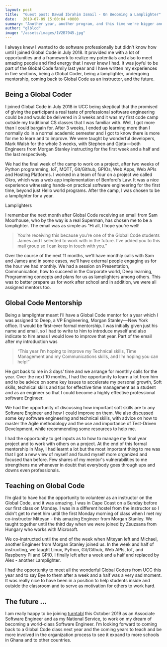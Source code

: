 ```yaml
---
layout: post
title:  "Guest post: Dawud Ibrahim Ismail - On Becoming a Lamplighter"
date:   2019-07-09 15:00:04 +0000
summary: "Another year, another program, and this time we're bigger and better than ever!"
author: "glblcd"
image: "/assets/images/1V2B7945.jpg"
---
```


I always knew I wanted to do software professionally but didn't know how until I joined Global Code in July 2018. It provided me with a lot of opportunities and a framework to realize my potentials and also to meet amazing people and find energy that I never knew I had. It was joyful to be part of the Global Code family last year and I have written my experiences in five sections, being a Global Coder, being a lamplighter, undergoing mentorship, coming back to Global Code as an instructor, and the future.

## Being a Global Coder

I joined Global Code in July 2018 in UCC being skeptical that the promised of giving the participant a real taste of professional software engineering could be and would be delivered in 3 weeks and it was my first code camp outside my traditional CS classes that I was familiar with. Well, I got more than I could bargain for. After 3 weeks, I ended up learning more than I normally do in a normal academic semester and I got to know there is more for me to learn and to improve. We were taught by wonderful developers, Mark Walsh for the whole 3 weeks, with Stephen and Gjeta — both Engineers from Morgan Stanley instructing for the first week and a half and the last respectively. 

We had the final week of the camp to work on a project, after two weeks of Python programming, IoT, MQTT, Git/Github, GPIOs, Web Apps, Web APIs and Hosting Platforms. I worked in a team of four on a project we called Okro, which was a web app implementation of Benford's Law. It was a nice experience witnessing hands-on practical software engineering for the first time, beyond just Hello world programs. After the camp, I was chosen to be a lamplighter for a year.

Lamplighters

I remember the next month after Global Code receiving an email from Sam Moorhouse, who by the way is a real Superman, has chosen me to be a lamplighter. The email was as simple as
“Hi all, I hope you’re well! 

> You’re receiving this because you’re one of the Global Code students James and I selected to work with in the future. I’ve added you to this mail group so I can keep in touch with you.”

Over the course of the next 11 months, we’ll have monthly calls with Sam and James and in some cases, we’ll have external people engaging us for the hour we had monthly. We had a session on Presentation, Communication, how to succeed in the Corporate world, Deep learning, Programming concepts and plans for us as lamplighters among others. This was to better prepare us for work after school and in addition, we were all assigned mentors too.

## Global Code Mentorship 

Being a lamplighter meant I’ll have a Global Code mentor for a year which I was assigned to Deep, a VP Engineering, Morgan Stanley — New York office. It would be first-ever formal mentorship. I was initially given just his name and email, so I had to write to him to introduce myself and also indicate to him areas I would love to improve that year. Part of the email after my introduction was 

> “This year I’m hoping to improve my Technical skills, Time Management and my Communications skills, and I’m hoping you can help!”

He got back to me in 3 days’ time and we arrange for monthly calls for the year. Over the next 10 months, I had the opportunity to learn a lot from him and to be advice on some key issues to accelerate my personal growth, Soft skills, technical skills and tips for effective time management as a student and as an engineer so that I could become a highly effective professional software Engineer.

We had the opportunity of discussing how important soft skills are to any Software Engineer and how I could improve on them. We also discussed some key software engineering and technical skills, with advice on how to master the Agile methodology and the use and importance of Test-Driven Development, while recommending some resources to help me.

I had the opportunity to get inputs as to how to manage my final year project and to work with others on a project. At the end of this formal mentorship in May, I had learnt a lot but the most important thing to me was that I got a new view of myself and found myself more organized and focused than before. Few shares of my mentor's vulnerabilities to me strengthens me whenever in doubt that everybody goes through ups and downs even professionals.

## Teaching on Global Code

I’m glad to have had the opportunity to volunteer as an instructor on the Global Code, and it was amazing. I was in Cape Coast on a Sunday before our first class on Monday. I was in a different hostel from the instructor so I didn't get to meet him until the first Monday morning of class when I met my co-instructor Miteyan - this amazing Engineer from Morgan Stanley. We taught together until the third day when we were joined by Zsuzsana from Hungary who works with Microsoft.

We co-instructed until the end of the week when Miteyan left and Michael, another Engineer from Morgan Stanley joined us. In the week and half of instructing, we taught Linux, Python, Git/Github, Web APIs, IoT, and Raspberry Pi and GPIO. I finally left after a week and a half and replaced by Alex - another Lamplighter.

I had the opportunity to meet all the wonderful Global Coders from UCC this year and to say Bye to them after a week and a half was a very sad moment. It was really nice to have been in a position to help students inside and outside the classroom and to serve as motivation for others to work hard.

## The future ...

I am really happy to be joining <a class="link" href="//turntabl.io">turntabl</a> this October 2019 as an Associate Software Engineer and as my National Service, to work on my dream of becoming a world-class Software Engineer. I’m looking forward to coming back to a Global Code class next year and the coming years to teach and be more involved in the organization process to see it expand to more schools in Ghana and to other countries.
